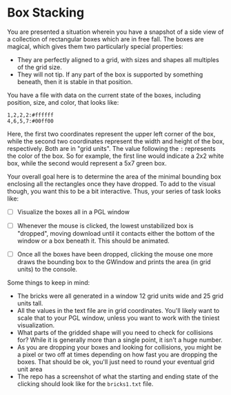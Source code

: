# Box Stacking

You are presented a situation wherein you have a snapshot of a side view of a collection of rectangular boxes which are in free fall. The boxes are magical, which gives them two particularly special properties:

- They are perfectly aligned to a grid, with sizes and shapes all multiples of the grid size.
- They will not tip. If any part of the box is supported by something beneath, then it is stable in that position.

You have a file with data on the current state of the boxes, including position, size, and color, that looks like:
```
1,2,2,2:#ffffff
4,6,5,7:#00ff00
```
Here, the first two coordinates represent the upper left corner of the box, while the second two coordinates represent the width and height of the box, respectively. Both are in "grid units". The value following the `:` represents the color of the box. So for example, the first line would indicate a 2x2 white box, while the second would represent a 5x7 green box.

Your overall goal here is to determine the area of the minimal bounding box enclosing all the rectangles once they have dropped. To add to the visual though, you want this to be a bit interactive. Thus, your series of task looks like:

- [ ] Visualize the boxes all in a PGL window
- [ ] Whenever the mouse is clicked, the lowest unstabilized box is "dropped", moving download until it contacts either the bottom of the window or a box beneath it. This should be animated.
- [ ] Once all the boxes have been dropped, clicking the mouse one more draws the bounding box to the GWindow and prints the area (in grid units) to the console.


Some things to keep in mind:
- The bricks were all generated in a window 12 grid units wide and 25 grid units tall.
- All the values in the text file are in grid coordinates. You'll likely want to scale that to your PGL window, unless you want to work with the tiniest visualization.
- What parts of the gridded shape will you need to check for collisions for? While it is generally more than a single point, it isn't a huge number.
- As you are dropping your boxes and looking for collisions, you might be a pixel or two off at times depending on how fast you are dropping the boxes. That should be ok, you'll just need to round your eventual grid unit area
- The repo has a screenshot of what the starting and ending state of the clicking should look like for the `bricks1.txt` file.
